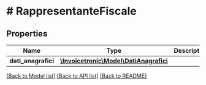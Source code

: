 # # RappresentanteFiscale

## Properties

Name | Type | Description | Notes
------------ | ------------- | ------------- | -------------
**dati_anagrafici** | [**\Invoicetronic\Model\DatiAnagrafici**](DatiAnagrafici.md) |  | [optional]

[[Back to Model list]](../../README.md#models) [[Back to API list]](../../README.md#endpoints) [[Back to README]](../../README.md)
